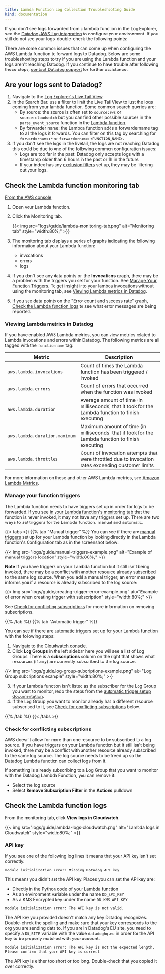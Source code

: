 ```yaml
---
title: Lambda Function Log Collection Troubleshooting Guide
kind: documentation
---
```


If you don't see logs forwarded from a lambda function in the Log Explorer, see the [Datadog-AWS Log integration][1] to configure your environment. If you still do not see your logs, double-check the following points:

There are some common issues that can come up when configuring the AWS Lambda function to forward logs to Datadog. Below are some troubleshooting steps to try if you are using the Lambda function and your logs aren't reaching Datadog. If you continue to have trouble after following these steps, [contact Datadog support][2] for further assistance.

## Are your logs sent to Datadog?

1. Navigate to the [Log Explorer's Live Tail View][3].
2. In the Search Bar, use a filter to limit the Live Tail View to just the logs coming from your lambda function. Some common search queries are:
    * By source: the source is often set to `source:aws` or `source:cloudwatch` but you can find other possible sources in the `parse_event_source` function in the [Lambda function][4]. 
    * By forwarder name: the Lambda function adds a forwardername tag to all the logs it forwards. You can filter on this tag by searching for `forwardername:*` or `forwardername:<FUNCTION_NAME>`.
3. If you don't see the logs in the livetail, the logs are not reaching Datadog this could be due to one of the following common configuration issues:
    * Logs are too far in the past: Datadog only accepts logs with a timestamp older than 6 hours in the past or 1h in the future.
    * If your index has any [exclusion filters][5] set up, they may be filtering out your logs.

## Check the Lambda function monitoring tab

[From the AWS console][6]

1. Open your Lambda function.

2. Click the Monitoring tab.

    {{< img src="logs/guide/lambda-monitoring-tab.png" alt="Monitoring tab"  style="width:80%;" >}}

3. The monitoring tab displays a series of graphs indicating the following information about your Lambda function: 
    * invocations
    * errors
    * logs

4. If you don't see any data points on the **Invocations** graph, there may be a problem with the triggers you set for your function. See [Manage Your Function Triggers](#manage-your-function-triggers). To get insight into your lambda invocations without using the monitoring tab, see [Viewing Lambda metrics in Datadog](#viewing-lambda-metrics-in-datadog).
5. If you see data points on the "Error count and success rate" graph, [Check the Lambda function logs](#check-the-lambda-function-logs) to see what error messages are being reported.

### Viewing Lambda metrics in Datadog

If you have enabled AWS Lambda metrics, you can view metrics related to Lambda invocations and errors within Datadog. The following metrics are all tagged with the `functionname` tag: 

| Metric                        | Description                                                                                        |
|-------------------------------|----------------------------------------------------------------------------------------------------|
| `aws.lambda.invocations `     | Count of times the Lambda function has been triggered / invoked                                    |
| `aws.lambda.errors `          | Count of errors that occurred when the function was invoked                                        |
| `aws.lambda.duration `        | Average amount of time (in milliseconds) that it took for the Lambda function to finish executing  |
| `aws.lambda.duration.maximum` | Maximum amount of time (in milliseconds) that it took for the Lambda function to finish executing  |
| `aws.lambda.throttles`        | Count of invocation attempts that were throttled due to invocation rates exceeding customer limits |

For more information on these and other AWS Lambda metrics, see [Amazon Lambda Metrics][7].

### Manage your function triggers

The Lambda function needs to have triggers set up in order for logs to be forwarded. If you see [in your Lambda function's monitoring tab](#check-the-lambda-function-monitoring-tab) that the function is never invoked, it may not have any triggers set up. There are two ways to set triggers for the Lambda function: manual and automatic.

{{< tabs >}}
{{% tab "Manual trigger" %}}
You can see if there are [manual triggers][1] set up for your Lambda function by looking directly in the Lambda function's Configuration tab as in the screenshot below:

{{< img src="logs/guide/manual-triggers-example.png" alt="Example of manual triggers location"  style="width:80%;" >}}

**Note** If you have triggers on your Lambda function but it still isn't being invoked, there may be a conflict with another resource already subscribed to the same log source. When you add a manual trigger, an error message informs you if a resource is already subscribed to the log source:

{{< img src="logs/guide/creating-trigger-error-example.png" alt="Example of error when creating trigger with subscription"  style="width:80%;" >}}

See [Check for conflicting subscriptions](#check-for-conflicting-subscriptions) for more information on removing subscriptions.

[1]: https://docs.datadoghq.com/integrations/amazon_web_services/?tab=allpermissions#manually-setup-triggers
{{% /tab %}}
{{% tab "Automatic trigger" %}}

You can see if there are [automatic triggers][1] set up for your Lambda function with the following steps:

1. Navigate to the [Cloudwatch console][2].
2. Click **Log Groups** in the left sidebar here you will see a list of Log Groups. There is a **subscriptions** column on the right that shows what resources (if any) are currently subscribed to the log source.

{{< img src="logs/guide/log-group-subcriptions-example.png" alt="Log Group subcriptions example"  style="width:80%;" >}}

3. If your Lambda function isn't listed as the subscriber for the Log Group you want to monitor, redo the steps from the [automatic trigger setup documentation][1].
4. If the Log Group you want to monitor already has a different resource subscribed to it, see [Check for conflicting subscriptions](#check-for-conflicting-subscriptions) below.

[1]: https://docs.datadoghq.com/integrations/amazon_web_services/?tab=allpermissions#automatically-setup-triggers
[2]: https://console.aws.amazon.com/cloudwatch/
{{% /tab %}}
{{< /tabs >}}

### Check for conflicting subscriptions

AWS doesn't allow for more than one resource to be subscribed to a log source. If you have triggers on your Lambda function but it still isn't being invoked, there may be a conflict with another resource already subscribed to the same log source. The log source needs to be freed up so the Datadog Lambda function can collect logs from it.

If something is already subscribing to a Log Group that you want to monitor with the Datadog Lambda Function, you can remove it: 

* Select the log source 
* Select **Remove Subscription Filter** in the **Actions** pulldown

## Check the Lambda function logs

From the monitoring tab, click **View logs in Cloudwatch**.

{{< img src="logs/guide/lambda-logs-cloudwatch.png" alt="Lambda logs in Cloudwatch"  style="width:80%;" >}}

### API key

If you see one of the following log lines it means that your API key isn't set correctly.

```
module initialization error: Missing Datadog API key
```

This means you didn't set the API key. Places you can set the API key are:

* Directly in the Python code of your Lambda function
* As an environment variable under the name `DD_API_KEY`
* As a KMS Encrypted key under the name `DD_KMS_API_KEY`

```
module initialization error: The API key is not valid.
```

The API key you provided doesn't match any key Datadog recognizes. Double-check the spelling and make sure that your key corresponds to the org you are sending data to. If you are in Datadog's EU site, you need to specify a `DD_SITE` variable with the value `datadoghq.eu` in order for the API key to be properly matched with your account.

```
module initialization error: The API key is not the expected length. Please confirm that your API key is correct
```

The API key is either too short or too long. Double-check that you copied it over correctly.

[1]: /integrations/amazon_web_services/?tab=allpermissions#set-up-the-datadog-lambda-function
[2]: https://docs.datadoghq.com/help
[3]: https://docs.datadoghq.com/logs/live_tail/#live-tail-view
[4]: https://github.com/DataDog/datadog-serverless-functions/blob/master/aws/logs_monitoring/lambda_function.py
[5]: https://docs.datadoghq.com/logs/indexes/#exclusion-filters
[6]: https://console.aws.amazon.com/lambda/home
[7]: https://docs.datadoghq.com/integrations/amazon_lambda/?tab=awsconsole#metrics
